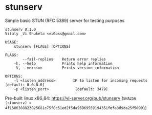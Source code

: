 # stunserv

Simple basic STUN (RFC 5389) server for testing purposes.

```
stunserv 0.1.0
Vitaly _Vi Shukela <vi0oss@gmail.com>

USAGE:
    stunserv [FLAGS] [OPTIONS]

FLAGS:
        --fail-replies    Return error replies
    -h, --help            Prints help information
    -V, --version         Prints version information

OPTIONS:
    -l <listen_address>        IP to listen for incoming requests [default: 0.0.0.0]
    -p <listen_port>            [default: 3479]
```

Pre-built linux x86_64: https://vi-server.org/pub/stunserv  (`SHA256 (stunserv) = 4f1506308823025681c75f8c51ed2f5da95969559194351fefa8d9da25f50991`)
